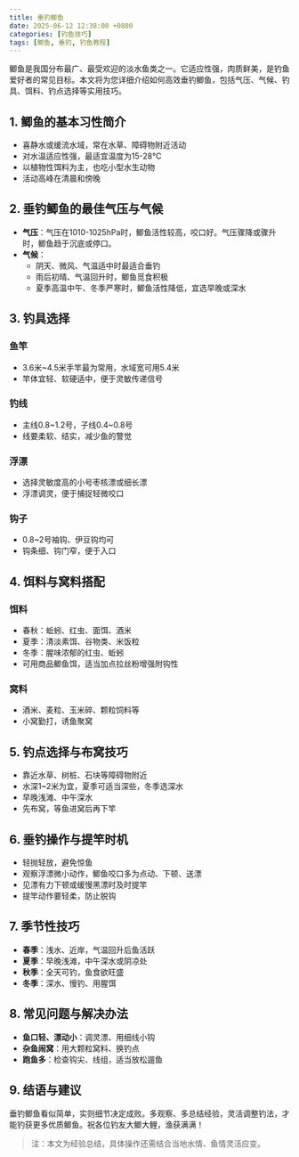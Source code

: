 ```yaml
---
title: 垂钓鲫鱼
date: 2025-06-12 12:38:00 +0800
categories: [钓鱼技巧]
tags: [鲫鱼, 垂钓, 钓鱼教程]
---
```



鲫鱼是我国分布最广、最受欢迎的淡水鱼类之一。它适应性强，肉质鲜美，是钓鱼爱好者的常见目标。本文将为您详细介绍如何高效垂钓鲫鱼，包括气压、气候、钓具、饵料、钓点选择等实用技巧。

## 1. 鲫鱼的基本习性简介
- 喜静水或缓流水域，常在水草、障碍物附近活动
- 对水温适应性强，最适宜温度为15-28℃
- 以植物性饵料为主，也吃小型水生动物
- 活动高峰在清晨和傍晚

## 2. 垂钓鲫鱼的最佳气压与气候
- **气压**：气压在1010-1025hPa时，鲫鱼活性较高，咬口好。气压骤降或骤升时，鲫鱼趋于沉底或停口。
- **气候**：
  - 阴天、微风、气温适中时最适合垂钓
  - 雨后初晴、气温回升时，鲫鱼觅食积极
  - 夏季高温中午、冬季严寒时，鲫鱼活性降低，宜选早晚或深水

## 3. 钓具选择
### 鱼竿
- 3.6米~4.5米手竿最为常用，水域宽可用5.4米
- 竿体宜轻、软硬适中，便于灵敏传递信号

### 钓线
- 主线0.8~1.2号，子线0.4~0.8号
- 线要柔软、结实，减少鱼的警觉

### 浮漂
- 选择灵敏度高的小号枣核漂或细长漂
- 浮漂调灵，便于捕捉轻微咬口

### 钩子
- 0.8~2号袖钩、伊豆钩均可
- 钩条细、钩门窄，便于入口

## 4. 饵料与窝料搭配
### 饵料
- 春秋：蚯蚓、红虫、面饵、酒米
- 夏季：清淡素饵、谷物类、米饭粒
- 冬季：腥味浓郁的红虫、蚯蚓
- 可用商品鲫鱼饵，适当加点拉丝粉增强附钩性

### 窝料
- 酒米、麦粒、玉米碎、颗粒饲料等
- 小窝勤打，诱鱼聚窝

## 5. 钓点选择与布窝技巧
- 靠近水草、树桩、石块等障碍物附近
- 水深1~2米为宜，夏季可适当深些，冬季选深水
- 早晚浅滩、中午深水
- 先布窝，等鱼进窝后再下竿

## 6. 垂钓操作与提竿时机
- 轻抛轻放，避免惊鱼
- 观察浮漂微小动作，鲫鱼咬口多为点动、下顿、送漂
- 见漂有力下顿或缓慢黑漂时及时提竿
- 提竿动作要轻柔，防止脱钩

## 7. 季节性技巧
- **春季**：浅水、近岸，气温回升后鱼活跃
- **夏季**：早晚浅滩，中午深水或阴凉处
- **秋季**：全天可钓，鱼食欲旺盛
- **冬季**：深水、慢钓、用腥饵

## 8. 常见问题与解决办法
- **鱼口轻、漂动小**：调灵漂、用细线小钩
- **杂鱼闹窝**：用大颗粒窝料、换钓点
- **跑鱼多**：检查钩尖、线组，适当放松遛鱼

## 9. 结语与建议

垂钓鲫鱼看似简单，实则细节决定成败。多观察、多总结经验，灵活调整钓法，才能钓获更多优质鲫鱼。祝各位钓友大鲫大鲤，渔获满满！

> 注：本文为经验总结，具体操作还需结合当地水情、鱼情灵活应变。 